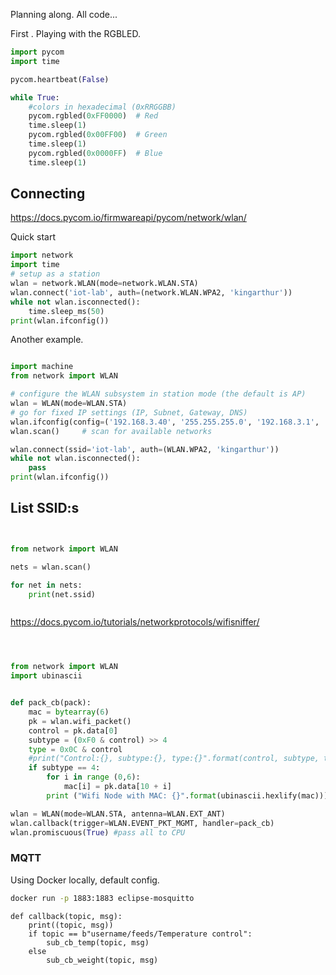 

Planning along. All code...




First . Playing with the RGBLED.



```python
import pycom
import time

pycom.heartbeat(False)

while True:
    #colors in hexadecimal (0xRRGGBB)
    pycom.rgbled(0xFF0000)  # Red
    time.sleep(1)
    pycom.rgbled(0x00FF00)  # Green
    time.sleep(1)
    pycom.rgbled(0x0000FF)  # Blue
    time.sleep(1)


```




## Connecting


https://docs.pycom.io/firmwareapi/pycom/network/wlan/


Quick start


```python
import network
import time
# setup as a station
wlan = network.WLAN(mode=network.WLAN.STA)
wlan.connect('iot-lab', auth=(network.WLAN.WPA2, 'kingarthur'))
while not wlan.isconnected():
    time.sleep_ms(50)
print(wlan.ifconfig())
```

Another example.




```python

import machine
from network import WLAN

# configure the WLAN subsystem in station mode (the default is AP)
wlan = WLAN(mode=WLAN.STA)
# go for fixed IP settings (IP, Subnet, Gateway, DNS)
wlan.ifconfig(config=('192.168.3.40', '255.255.255.0', '192.168.3.1', '1.1.1.1'))
wlan.scan()     # scan for available networks

wlan.connect(ssid='iot-lab', auth=(WLAN.WPA2, 'kingarthur'))
while not wlan.isconnected():
    pass
print(wlan.ifconfig())

```


## List SSID:s

```python


from network import WLAN

nets = wlan.scan()

for net in nets:
    print(net.ssid)



```






https://docs.pycom.io/tutorials/networkprotocols/wifisniffer/


```python



from network import WLAN
import ubinascii


def pack_cb(pack):
    mac = bytearray(6)
    pk = wlan.wifi_packet()
    control = pk.data[0]
    subtype = (0xF0 & control) >> 4
    type = 0x0C & control
    #print("Control:{}, subtype:{}, type:{}".format(control, subtype, type))
    if subtype == 4:
        for i in range (0,6):
            mac[i] = pk.data[10 + i]
        print ("Wifi Node with MAC: {}".format(ubinascii.hexlify(mac)))

wlan = WLAN(mode=WLAN.STA, antenna=WLAN.EXT_ANT)
wlan.callback(trigger=WLAN.EVENT_PKT_MGMT, handler=pack_cb)
wlan.promiscuous(True) #pass all to CPU


```




### MQTT



Using Docker locally, default config.

```bash
docker run -p 1883:1883 eclipse-mosquitto
```








```
def callback(topic, msg): 
    print((topic, msg))
    if topic == b"username/feeds/Temperature control":
        sub_cb_temp(topic, msg)
    else
        sub_cb_weight(topic, msg)


```






